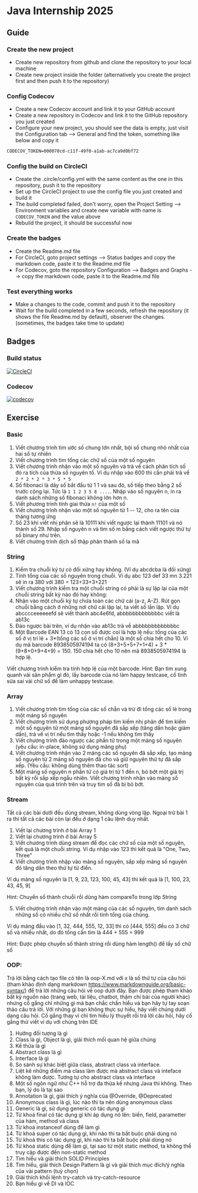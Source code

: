 # Java Internship 2025

## Guide

### Create the new project
- Create new repository from github and clone the repository to your local machine
- Create new project inside the folder (alternatively you create the project first and then push it to the repository)

### Config Codecov
- Create a new Codecov account and link it to your GitHub account
- Create a new repository in Codecov and link it to the GitHub repository you just created
- Configure your new project, you should see the data is empty, just visit the Configuration tab --> General and find the token, something like below and copy it

```md
CODECOV_TOKEN=000070cd-c11f-49f0-a1ab-ac7ca9d0bf72
```

### Config the build on CircleCI
- Create the .circle/config.yml with the same content as the one in this repository, push it to the repository
- Set up the CircleCI project to use the config file you just created and build it
- The build completed failed, don't worry, open the Project Setting --> Environment variables and create new variable with name is `CODECOV_TOKEN` and the value above
- Rebuild the project, it should be successful now

### Create the badges
- Create the Readme.md file
- For CircleCI, goto project settings --> Status badges and copy the markdown code, paste it to the Readme.md file
- For Codecov, goto the repository Configuration --> Badges and Graphs --> copy the markdown code, paste it to the Readme.md file

### Test everything works
- Make a changes to the code, commit and push it to the repository
- Wait for the build completed in a few seconds, refresh the repository (it shows the file Readme.md by default), observer the changes. (sometimes, the badges take time to update)

## Badges

### Build status

[![CircleCI](https://dl.circleci.com/status-badge/img/gh/CulesBao/java-internship-2025/tree/main.svg?style=svg)](https://dl.circleci.com/status-badge/redirect/gh/CulesBao/java-internship-2025/tree/main)

### Codecov

[![codecov](https://codecov.io/gh/CulesBao/java-internship-2025/graph/badge.svg?token=0VQT63MFNS)](https://codecov.io/gh/CulesBao/java-internship-2025)

## Exercise

### Basic

1. Viết chương trình tìm ước số chung lớn nhất, bội số chung nhỏ nhất của hai số tự nhiên
2. Viết chương trình tìm tổng các chữ số của một số nguyên
3. Viết chương trình nhận vào một số nguyên và trả về cách phân tích số đó ra tích của thừa số nguyên tố. Ví dụ nhập vào 600 thì cần phải trả về `2 * 2 * 2 * 3 * 5 * 5`
4. Số fibonaci là dãy số bắt đầu từ 1 1 và sau đó, số tiếp theo bằng 2 số trước cộng lại. Tức là `1 1 2 3 5 8 ....`. Nhập vào số nguyên n, in ra danh sách những số fibonaci không lớn hơn n.
5. Viết phương trình tính giai thừa `n!` của một số
6. Viết chương trình nhận vào một số nguyên từ 1 -- 12, cho ra tên của tháng tương ứng
7. Số 23 khi viết nhị phân sẽ là 10111 khi viết ngược lại thành 11101 và nó thành số 29. Nhập số nguyên n và tìm số m bằng cách viết ngược thứ tự số binary như trên.
8. Viết chương trình dịch số thập phân thành số la mã

### String

1. Kiểm tra chuỗi ký tự có đối xứng hay không. (Ví dụ abcdcba là đối xứng)
2. Tính tổng của các số nguyên trong chuỗi. Ví dụ abc 123 def 33 mn 3.221 sẽ in ra 380 với 380 = 123+33+3+221
3. Viết chương trình kiểm tra một chuỗi string có phải là sự lặp lại của một chuỗi string bất kỳ nào đó hay không:
4. Nhận vào một chuổi ký tự chứa toàn các chữ cái (a-z, A-Z). Rút gọn chuỗi bằng cách ở những nơi chữ cái lặp lại, ta viết số lần lặp. Ví dụ abcccceeeeeefd sẽ viết thành abc4e6fd, abbbbbbbbbbbbbc viết là ab13c
5. Đảo ngược bài trên, ví dụ nhận vào ab13c trả về abbbbbbbbbbbbbc
6. Một Barcode EAN 13 có 13 con số được coi là hợp lệ nếu: tổng của các số ở vị trí lẻ + 3*(tổng các số ở vị trí chẳn) là một số chia hết cho 10.
   Ví dụ mã barcode 8938505974194 ta có (8+3+5+5+7+1+4) + 3 * (9+8+0+9+4+9) = 150. 150 chia hết cho 10 nên mã 8938505974194 là hợp lệ.

Viết chương trình kiểm tra tính hợp lệ của một barcode. 
Hint: Bạn tìm xung quanh vài sản phẩm gì đó, lấy barcode của nó làm happy testcase, cố tình sửa sai vài chữ số để làm unhappy testcase. 

### Array

1. Viết chương trình tìm tổng của các số chẵn và trừ đi tổng các số lẻ trong một mảng số nguyên
2. Viết chương trình sử dụng phương pháp tìm kiếm nhị phân để tìm kiếm một số nguyên từ một mảng số nguyên đã sắp xếp (tăng dần hoặc giảm dần), trả về vị trí nếu tìm thấy hoặc -1 nếu không tìm thấy
3. Viết chương trình đảo ngược các phần tử trong một mảng số nguyên (yêu cầu: in-place, không sử dụng mảng phụ)
4. Viết chương trình nhận vào 2 mảng các số nguyên đã sắp xếp, tạo mảng số nguyên từ 2 mảng số nguyên đã cho và giữ nguyên thứ tự đã sắp xếp. (Yêu cầu: không dùng thêm thao tác sort)
5. Một mảng số nguyên n phần tử có giá trị từ 1 đến n, bỏ bớt một giá trị bất kỳ rồi sắp xếp ngẫu nhiên. Viết chương trình nhận vào mảng số nguyên của quá trình trên và truy tìm số đã bị bỏ bớt.

### Stream

Tất cả các bài dưới đều dùng stream, không dùng vòng lặp. Ngoại trừ bài 1 ra thì tất cả các bài còn lại đều ở dạng 1 câu lệnh duy nhất.

1. Viết lại chương trình ở bài Array 1
2. Viết lại chương trình ở bài Array 5
3. Viết chương trình dùng stream để đọc các chữ số của một số nguyên, kết quả là một chuỗi string. Ví dụ nhập vào 123 thì kết quả là "One, Two, Three"
4. Viết chương trình nhập vào mảng số nguyên, sắp xếp mảng số nguyên đó tăng dần theo thứ tự từ điển.

Ví dụ mảng số nguyên là [1, 9, 23, 123, 100, 45, 43] thì kết quả là [1, 100, 23, 43, 45, 9]

Hint: Chuyển số thành chuỗi rồi dùng hàm compareTo trong lớp String

5. Viết chương trình nhận vào một mảng của các số nguyên, tìm danh sách những số có nhiều chữ số nhất rồi tính tổng của chúng.

Ví dụ mảng đầu vào [1, 32, 444, 555, 12, 33] thì có [444, 555] đều có 3 chữ số và nhiều nhất, do đó tổng cần tìm là 444 + 555 = 999

Hint: Được phép chuyển số thành string rồi dùng hàm length() để lấy số chữ số

### OOP:

Trả lời bằng cách tạo file có tên là oop-X.md với x là số thứ tự của câu hỏi (tham khảo định dạng markdown https://www.markdownguide.org/basic-syntax/) để trả lời những câu hỏi về oop dưới đây. Bạn được phép tham khảo bất kỳ nguồn nào (trang web, tài liệu, chatbot, thậm chí bài của người khác) nhưng cố gắng chỉ những gì mà bạn chắc chắn hiểu và bạn hãy tự tay soạn thảo câu trả lời. Với những gì bạn không thực sự hiểu, hãy viết chúng dưới dạng câu hỏi. Cố gắng thay vì chỉ tìm hiểu lý thuyết rồi trả lời câu hỏi, hãy cố gắng thử viết ví dụ với chúng trên IDE

1. Hướng đối tượng là gì
2. Class là gì, Object là gì, giải thích mối quan hệ giữa chúng
3. Kế thừa là gì
4. Abstract class là gì
5. Interface là gì
6. So sánh sự khác biệt giữa class, abstract class và interface.
7. Liệt kê những điểm mà class làm được mà abstract class và inteface không làm được. Tương tự cho abstract class và interface
8. Một số ngôn ngữ như C++ hỗ trợ đa thừa kế nhưng Java thì không. Theo bạn, lý do là tại sao
9. Annotation là gì, giải thích ý nghĩa của @Override, @Deprecated
10. Anonymous class là gì, lúc nào thì ta nên dùng anonymous class
11. Generic là gì, sử dụng generic có tác dụng gì
12. Từ khoá final có tác dụng gì khi áp dụng nó lên: biến, field, parametter của hàm, method và class
13. Từ khoá instanceof dùng để làm gì
14. Từ khoá super có tác dụng gì, khi nào thì ta bắt buộc phải dùng nó
15. Từ khoá this có tác dụng gì, khi nào thì ta bắt buộc phải dùng nó
16. Từ khoá static dùng để làm gì, tại sao từ một static method, ta không thể truy cập được đến non-static method
17. Tìm hiểu và giải thích SOLID Principles
18. Tìm hiểu, giải thích Design Pattern là gì và giải thích mục đích/ý nghĩa của vài pattern (tuỳ chọn)
19. Giải thích khối lệnh try-catch và try-catch-resource
20. Bạn hiểu gì về DI và IOC
